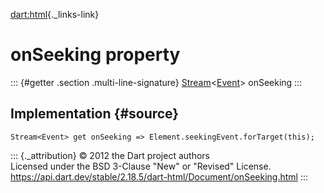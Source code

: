 [dart:html](../../dart-html/dart-html-library){._links-link}

onSeeking property
==================

::: {#getter .section .multi-line-signature}
[Stream](../../dart-async/stream-class)\<[Event](../event-class)\>
onSeeking
:::

Implementation {#source}
--------------

``` {.language-dart data-language="dart"}
Stream<Event> get onSeeking => Element.seekingEvent.forTarget(this);
```

::: {._attribution}
© 2012 the Dart project authors\
Licensed under the BSD 3-Clause \"New\" or \"Revised\" License.\
<https://api.dart.dev/stable/2.18.5/dart-html/Document/onSeeking.html>
:::

